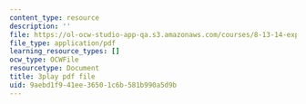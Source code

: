```yaml
---
content_type: resource
description: ''
file: https://ol-ocw-studio-app-qa.s3.amazonaws.com/courses/8-13-14-experimental-physics-i-ii-junior-lab-fall-2016-spring-2017/9aebd1f941ee36501c6b581b990a5d9b_xvv_edVc-ME.pdf
file_type: application/pdf
learning_resource_types: []
ocw_type: OCWFile
resourcetype: Document
title: 3play pdf file
uid: 9aebd1f9-41ee-3650-1c6b-581b990a5d9b
---
```

